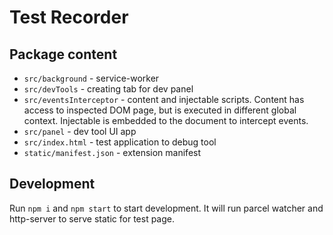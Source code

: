 # Test Recorder

## Package content

- `src/background` - service-worker
- `src/devTools` - creating tab for dev panel
- `src/eventsInterceptor` - content and injectable scripts. Content has access to inspected DOM page, but is executed in different global context. Injectable is embedded to the document to intercept events.
- `src/panel` - dev tool UI app
- `src/index.html` - test application to debug tool
- `static/manifest.json` - extension manifest

## Development

Run `npm i` and `npm start` to start development. It will run parcel watcher and http-server to serve static for test page.
